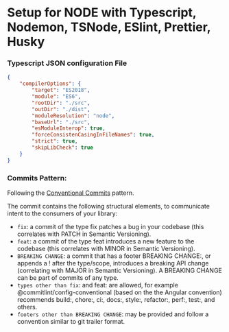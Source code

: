 # Setup for NODE with Typescript, Nodemon, TSNode, ESlint, Prettier, Husky

### Typescript JSON configuration File

```json
{
    "compilerOptions": {
        "target": "ES2018",
        "module": "ES6",
        "rootDir": "./src",
        "outDir": "./dist",
        "moduleResolution": "node",
        "baseUrl": "./src",
        "esModuleInterop": true,
        "forceConsistenCasingInFileNames": true,
        "strict": true,
        "skipLibCheck": true
    }
}
```
### Commits Pattern:

Following the [Conventional Commits](https://www.conventionalcommits.org/en/v1.0.0/) pattern.

The commit contains the following structural elements, to communicate intent to the consumers of your library:

- `fix`: a commit of the type fix patches a bug in your codebase (this correlates with PATCH in Semantic Versioning).
- `feat`: a commit of the type feat introduces a new feature to the codebase (this correlates with MINOR in Semantic Versioning).
- `BREAKING CHANGE`: a commit that has a footer BREAKING CHANGE:, or appends a ! after the type/scope, introduces a breaking API change (correlating with MAJOR in Semantic Versioning). A BREAKING CHANGE can be part of commits of any type.
-  `types other than fix`: and feat: are allowed, for example @commitlint/config-conventional (based on the the Angular convention) recommends build:, chore:, ci:, docs:, style:, refactor:, perf:, test:, and others.
- `footers other than BREAKING CHANGE`: <description> may be provided and follow a convention similar to git trailer format.